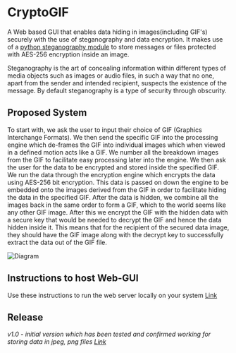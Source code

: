 # **CryptoGIF**
A Web based GUI that enables data hiding in images(including GIF's) securely with the use of steganography and data encryption. It makes use of a [python steganography module](https://github.com/computationalcore/cryptosteganography) to store messages or files protected with AES-256 encryption inside an image.

Steganography is the art of concealing information within different types of media objects such as images or audio files, in such a way that no one, apart from the sender and intended recipient, suspects the existence of the message. By default steganography is a type of security through obscurity.

## **Proposed System**
To start with, we ask the user to input their choice of GIF (Graphics Interchange Formats). We then send the specific GIF into the processing engine which de-frames the GIF into individual images which when viewed in a defined motion acts like a GIF. We number all the breakdown images from the GIF to facilitate easy processing later into the engine. We then ask the user for the data to be encrypted and stored inside the specified GIF. We run the data through the encryption engine which encrypts the data using AES-256 bit encryption. This data is passed on down the engine to be embedded onto the images derived from the GIF in order to facilitate hiding the data in the specified GIF. After the data is hidden, we combine all the images back in the same order to form a GIF, which to the world seems like any other GIF image. After this we encrypt the GIF with the hidden data with a secure key that would be needed to decrypt the GIF and hence the data hidden inside it. This means that for the recipient of the secured data image, they should have the GIF image along with the decrypt key to successfully extract the data out of the GIF file.

![Diagram](https://user-images.githubusercontent.com/33223665/152702403-ea580a63-0384-4d87-92b0-b6fd29a7e0bc.png)

## **Instructions to host Web-GUI**
Use these instructions to run the web server locally on your system [Link](/RunInstructions.md)

## **Release**

_v1.0 - initial version which has been tested and confirmed working for storing data in jpeg, png files [Link](https://github.com/febkosq8/CryptoGIF/releases/tag/v1.0)_
